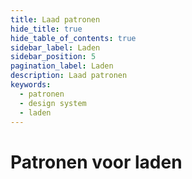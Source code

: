 ```yaml
---
title: Laad patronen
hide_title: true
hide_table_of_contents: true
sidebar_label: Laden
sidebar_position: 5
pagination_label: Laden
description: Laad patronen
keywords:
  - patronen
  - design system
  - laden
---
```


# Patronen voor laden
